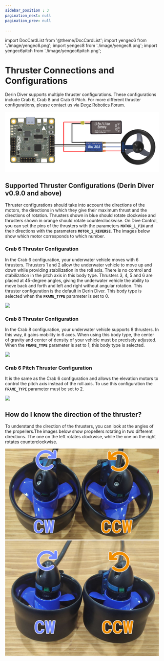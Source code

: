 ```yaml
---
sidebar_position : 3
pagination_next: null
pagination_prev: null

---
```

import DocCardList from '@theme/DocCardList';
import yengec6 from './image/yengec6.png';
import yengec8 from './image/yengec8.png';
import yengec6pitch from './image/yengec6pitch.png';

# Thruster Connections and Configurations

Derin Diver supports multiple thruster configurations. These configurations include Crab 6, Crab 8 and Crab 6 Pitch. For more different thruster configurations, please contact us via [Degz Robotics Forum](https://forum.degzrobotics.com).

![PWM Connection](./image/pwm-connection.png)

## Supported Thruster Configurations (Derin Diver v0.9.0 and above)

Thruster configurations should take into account the directions of the motors, the directions in which they give their maximum thrust and the directions of rotation. Thrusters shown in blue should rotate clockwise and thrusters shown in orange should rotate counterclockwise. On Dive Control, you can set the pins of the thrusters with the parameters **`MOTOR_1_PIN`** and their directions with the parameters **`MOTOR_1_REVERSE`**. The images below show which motor corresponds to which number.

### Crab 6 Thruster Configuration

In the Crab 6 configuration, your underwater vehicle moves with 6 thrusters. Thrusters 1 and 2 allow the underwater vehicle to move up and down while providing stabilization in the roll axis. There is no control and stabilization in the pitch axis in this body type. Thrusters 3, 4, 5 and 6 are placed at 45-degree angles, giving the underwater vehicle the ability to move back and forth and left and right without angular rotation. This thruster configuration is the default in Derin Diver. This body type is selected when the **`FRAME_TYPE`** parameter is set to 0.

<img src={yengec6} width="250"/>

### Crab 8 Thruster Configuration

In the Crab 8 configuration, your underwater vehicle supports 8 thrusters. In this way, it gains mobility in 6 axes. When using this body type, the center of gravity and center of density of your vehicle must be precisely adjusted. When the **`FRAME_TYPE`** parameter is set to 1, this body type is selected.

<img src={yengec8} width="250"/>

### Crab 6 Pitch Thruster Configuration

It is the same as the Crab 6 configuration and allows the elevation motors to control the pitch axis instead of the roll axis. To use this configuration the **`FRAME_TYPE`** parameter must be set to 2.

<img src={yengec6pitch} width="250"/>

## How do I know the direction of the thruster?

To understand the direction of the thrusters, you can look at the angles of the propellers.The images below show propellers rotating in two different directions. The one on the left rotates clockwise, while the one on the right rotates counterclockwise.

![İtici Yön](./image/mitrasyone.png)
![İtici Yön](./image/mitrasyonee.png)

<DocCardList />

